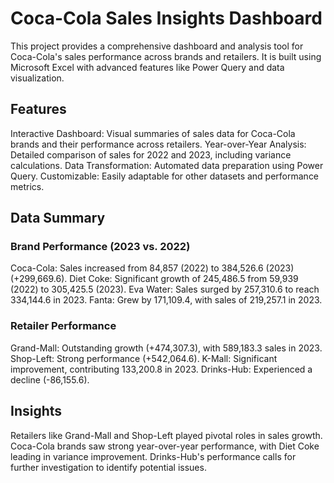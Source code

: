 # Coca-Cola Sales Insights Dashboard
This project provides a comprehensive dashboard and analysis tool for Coca-Cola's sales performance across brands and retailers. It is built using Microsoft Excel with advanced features like Power Query and data visualization.
## Features
Interactive Dashboard: Visual summaries of sales data for Coca-Cola brands and their performance across retailers.
Year-over-Year Analysis: Detailed comparison of sales for 2022 and 2023, including variance calculations.
Data Transformation: Automated data preparation using Power Query.
Customizable: Easily adaptable for other datasets and performance metrics.
## Data Summary
### Brand Performance (2023 vs. 2022)
Coca-Cola: Sales increased from 84,857 (2022) to 384,526.6 (2023) (+299,669.6).
Diet Coke: Significant growth of 245,486.5 from 59,939 (2022) to 305,425.5 (2023).
Eva Water: Sales surged by 257,310.6 to reach 334,144.6 in 2023.
Fanta: Grew by 171,109.4, with sales of 219,257.1 in 2023.
### Retailer Performance
Grand-Mall: Outstanding growth (+474,307.3), with 589,183.3 sales in 2023.
Shop-Left: Strong performance (+542,064.6).
K-Mall: Significant improvement, contributing 133,200.8 in 2023.
Drinks-Hub: Experienced a decline (-86,155.6).
## Insights
Retailers like Grand-Mall and Shop-Left played pivotal roles in sales growth.
Coca-Cola brands saw strong year-over-year performance, with Diet Coke leading in variance improvement.
Drinks-Hub's performance calls for further investigation to identify potential issues.
